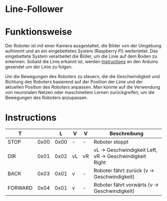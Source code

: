 # Line-Follower

# Funktionsweise
Der Roboter ist mit einer Kamera ausgestattet, die Bilder von der Umgebung aufnimmt und an ein eingebettetes System (Raspberry Pi) weiterleitet. Das eingebettete System verarbeitet die Bilder, um die Linie auf dem Boden zu erkennen. Sobald die Linie erkannt ist, werden [Instructions](#Instructions) an den Arduino gesendet um der Linie zu folgen.

Um die Bewegungen des Roboters zu steuern, die die Geschwindigkeit und Richtung des Roboters basierend auf der Position der Linie und der aktuellen Position des Roboters anpassen. Man könnte auf die Verwendung von neuronalen Netzen oder maschinellem Lernen zurückgreifen, um die Bewegungen des Roboters anzupassen.














# Instructions
| T       |      | L    | V | V | Beschreibung                                                |
|---------|------|------|---|---|-------------------------------------------------------------|
| STOP    | 0x00 | 0x00 | - | - | Roboter stoppt                                              |
| DIR     | 0x01 | 0x02 | vL| vR| vL -> Geschwindigkeit Left, vR -> Geschwindigkeit Right     |
| BACK    | 0x03 | 0x01 | v | - | Roboter fährt zurück   (v -> Geschwindigkeit)               |
| FORWARD | 0x04 | 0x01 | v | - | Roboter fährt vorwärts (v -> Geschwindigkeit)               |
